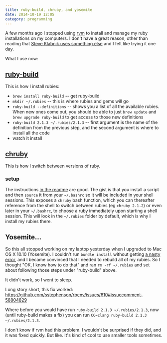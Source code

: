 ```yaml
---
title: ruby-build, chruby, and yosemite
date: 2014-10-19 12:05
category: programming
---
```


A few months ago I stopped using [rvm](http://rvm.io/) to install and manage my ruby installations on my computers. I don't have a great reason, other than reading that [Steve Klabnik uses something else](http://blog.steveklabnik.com/posts/2012-12-13-getting-started-with-chruby) and I felt like trying it one day.

What I use now:

## [ruby-build](https://github.com/sstephenson/ruby-build)

This is how I install rubies:

* `brew install ruby-build` -- get ruby-build
* `mkdir ~/.rubies` -- this is where rubies and gems will go
* `ruby-build --definitions` -- shows you a list of all the available rubies. When new ones come out, you should be able to just `brew update` and `brew upgrade ruby-build` to get access to those new definitions
* `ruby-build 2.1.3 ~/.rubies/2.1.3` -- first argument is the name of the definition from the previous step, and the second argument is where to install all the code
* watch it install

## [chruby](https://github.com/postmodern/chruby)

This is how I switch between versions of ruby.

### setup

The instructions [in the readme](https://github.com/postmodern/chruby#install) are good. The gist is that you install a script and then `source` it from your `~/.bashrc` so it will be included in your shell sessions. This exposes a `chruby` bash function, which you can thereafter reference from the shell to switch between rubies (eg `chruby 2.1.2`) or even later in your `~/.bashrc`, to choose a ruby immediately upon starting a shell session. This will look in the `~/.rubies` folder by default, which is why I install my rubies there.

## Yosemite...

So this all stopped working on my laptop yesterday when I upgraded to Mac OS X 10.10 (Yosemite). I couldn't run `bundle install` without getting [a nasty error](http://stackoverflow.com/questions/25492787/ruby-bundle-symbol-not-found-sslv2-client-method-loaderror), and I became convinced that I needed to rebuild all of my rubies. So I thought "OK, I know how to do that" and ran `rm -rf ~/.rubies` and set about following those steps under "ruby-build" above.

It didn't work, so I went to sleep.

Long story short, this fix worked: <https://github.com/sstephenson/rbenv/issues/610#issuecomment-58804829>

Where before you would have run `ruby-build 2.1.3 ~/.rubies/2.1.3`, now (until ruby-build makes a fix) you can run `CC=clang ruby-build 2.1.3 ~/.rubies/2.1.3`.

I don't know if rvm had this problem. I wouldn't be surprised if they did, and it was fixed quickly. But like. It's kind of cool to use smaller tools sometimes.

